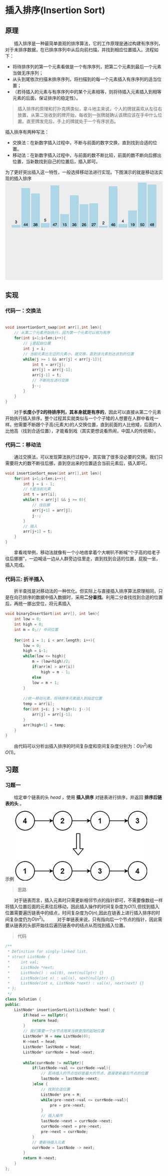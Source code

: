 # 插入排序(Insertion Sort)

## 原理

&emsp;&emsp;插入排序是一种最简单直观的排序算法，它的工作原理是通过构建有序序列，对于未排序数据，在已排序序列中从后向前扫描，并找到相应位置插入。流程如下：

- 将待排序列的第一个元素看做是一个有序序列，把第二个元素到最后一个元素当做无序序列；
- 从头到尾依次扫描未排序序列，将扫描到的每一个元素插入有序序列的适当位置；
- （若待插入的元素与有序序列中的某个元素相等，则将待插入元素插入到相等元素的后面，保证排序的稳定性）。

> 插入排序的原理和打扑克牌类似，拿斗地主来说，个人的牌就喜欢从左往右放置，从第二张收到的牌开始，每收到一张牌就确认该牌应该在手中什么位置。直至牌发完后，手上的牌就处于一个有序状态。

插入排序有两种写法：

- 交换法：在新数字插入过程中，不断与前面的数字交换，直到找到合适的位置。
- 移动法：在新数字插入过程中，与前面的数不断比较，前面的数不断向后挪出位置，当新数找到自己的位置后，插入即可。

为了更好突出插入这一特性，一般选择移动法进行实现。下图演示的就是移动法实现的插入排序
![](./imags/insertionSort_1.gif)

## 实现

### 代码一：交换法

```C++

void insertionSort_swap(int arr[],int len){
    // 从第二个元素开始执行，因为第一个元素可以视为有序
    for(int i=1;i<len;i++){
        // j是起始位置
        int j = i;
        // 当前元素比左边的元素小，就交换，直到该元素到达该到的位置
        while(j >= 1 && arr[j] < arr[j-1]){
            int t = arr[j];
            arr[j] = arr[j-1];
            arr[j-1] = t;
            // 不断向左进行交换
            j--;
        }
    }
}
```

&emsp;&emsp;对于**长度小于2的待排序列，其本身就是有序的**，因此可以直接从第二个元素开始执行插入排序。整个过程其实就类似与一个个子矮的人想要在人群中看戏一样。他需要不断跟个子高(元素大)的人交换位置，直到前面的人比他矮，后面的人比他高（找到合适位置），才能看到戏（其实更想说看热闹，中国人的传统嘛）。

### 代码二：移动法

&emsp;&emsp;通过交换法，可以发现算法执行过程中，其实做了很多没必要的交换。我们只需要将大的数不断往后挪，直到空出来的位置适合当前元素后，插入即可。

```C++
void insertionSort_move(int arr[],int len){
    for(int i=1;i<len;i++){
        int j = i - 1;
        // t是当前元素
        int t = arr[i];
        while(t < arr[j] && j >= 0){
            // 往后挪
            arr[j+1] = arr[j];
            j--;
        }
        // 插入
        arr[j+1] = t;
    }
}
```

&emsp;&emsp;拿看戏举例，移动法就像有一个小地痞拿着个大喇叭不断喊“个子高的给老子往后挪挪”，一边喊话一边从人群旁边往里走，直到找到合适的位置，屁股一坐，插入完成。

### 代码三: 折半插入

&emsp;&emsp;折半查找是对移动法的一种优化。但实际上与直接插入排序算法原理相同，只是在向已排序的数据中插入数据时，采用**二分查找**。利用二分查找找到合适的位置后，再统一挪出空位，将元素插入

```C++
void binaryInsertSort(int arr[], int len){
    int low = 0;
    int high = 0;
    int m = 0;// 中间位置

    for(int i = 1; i < arr.length; i++){
        low = 0;
        high = i-1;
        while(low <= high){
            m = (low+high)/2;
            if(arr[m] > arr[i])
                high = m - 1;
            else
            low = m + 1;
        }

        //统一移动元素，将待排序元素插入到指定位置
        temp = arr[i];
        for(int j=i; j > high+1; j--){
            arr[j] = arr[j-1];
        }
        arr[high+1] = temp;
    }
}
```

&emsp;&emsp;由代码可以分析出插入排序的时间复杂度和空间复杂度分别为：$O(n^2)$和$O(1)$。

## 习题

### 习题一

&emsp;&emsp;给定单个链表的头 $head$ ，使用 **插入排序** 对链表进行排序，并返回 **排序后链表的头** 。

示例
![](./imags/insertionSort_2.png)

> 思路

&emsp;&emsp;对于链表而言，插入元素时只需更新相邻节点的指针即可，不需要像数组一样将插入位置后面的元素往后移动，因此插入操作的时间复杂度为$O(1)$,但找到插入位置需要遍历链表中的结点，时间复杂度为$O(n)$,因此在链表上进行插入排序的时间复杂度仍为$O(n^2)$。
&emsp;&emsp;对于单链表来说，只有指向后一个节点的指针，因此需要从链表的头部开始往后遍历链表中的结点从而找到插入位置。

> 代码

```C++
/**
 * Definition for singly-linked list.
 * struct ListNode {
 *     int val;
 *     ListNode *next;
 *     ListNode() : val(0), next(nullptr) {}
 *     ListNode(int x) : val(x), next(nullptr) {}
 *     ListNode(int x, ListNode *next) : val(x), next(next) {}
 * };
 */
class Solution {
public:
    ListNode* insertionSortList(ListNode* head) {
        if(head == nullptr){
            return head;
        }
        // 我们需要一个头节点用来当做查找的起始位置
        ListNode* H = new ListNode(0);
        H->next = head;
        ListNode* lastNode = head;
        ListNode* currNode = head->next;

        while(currNode != nullptr){
            if(lastNode->val <= currNode->val){
                // 若待插入的节点恰好是最大的节点，直接更新最后节点的位置
                lastNode = lastNode->next;
            }else {
                // 找到合适位置
                ListNode* pre = H;
                while(pre->next->val <= currNode->val){
                    pre = pre->next;
                }
                // 插入操作
                lastNode->next = currNode->next;
                currNode->next = pre->next;
                pre->next = currNode;
            }
            // 更新待插入元素
            currNode = lastNode -> next;
        }
        return H->next;
    }
};
```
